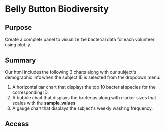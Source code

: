 # Belly Button Biodiversity
## Purpose
Create a complete panel to visualize the bacterial data for each volunteer using plot.ly.

## Summary
Our html includes the following 3 charts along with our subject's demographic info when the subject ID is selected from the dropdown menu:
1. A horizontal bar chart that displays the top 10 bacterial species for the corresponding ID.
2. A bubble chart that displays the bacterias along with marker sizes that scales with the **sample_values**
3. A gauge chart that displays the subject's weekly washing frequency.


## Access 